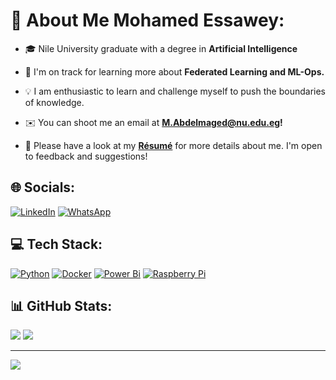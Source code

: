 # 💫 About Me Mohamed Essawey:

- 🎓 Nile University graduate with a degree in **Artificial Intelligence**

- 🌱 I'm on track for learning more about **Federated Learning and ML-Ops.**

- 💡  I am enthusiastic to learn and challenge myself to push the boundaries of knowledge.
  
- ✉️  You can shoot me an email at **M.Abdelmaged@nu.edu.eg!**

- 📄  Please have a look at my **[Résumé](https://nileuniversity-my.sharepoint.com/:b:/g/personal/m_abdelmaged_nu_edu_eg/ESZm8rRgQadKiRCD6g-yTMkB4D8nRqKrJ-UZN_D7bFC81g?e=36CWmX)** for more details about me. I'm open to feedback and suggestions!



## 🌐 Socials:
[![LinkedIn](https://img.shields.io/badge/LinkedIn-%230077B5.svg?logo=linkedin&logoColor=white)](https://linkedin.com/in/essawey) 
[![WhatsApp](https://img.shields.io/badge/WhatsApp-%2325D366.svg?logo=whatsapp&logoColor=white)](https://wa.me/201207064854) 

## 💻 Tech Stack:
[![Python](https://img.shields.io/badge/python-3670A0?style=for-the-badge&logo=python&logoColor=ffdd54)](https://www.python.org/)
[![Docker](https://img.shields.io/badge/docker-%230db7ed.svg?style=for-the-badge&logo=docker&logoColor=white)](https://hub.docker.com/u/mohamedessawey)
[![Power Bi](https://img.shields.io/badge/power_bi-F2C811?style=for-the-badge&logo=powerbi&logoColor=black)](https://powerbi.microsoft.com/)
[![Raspberry Pi](https://img.shields.io/badge/-RaspberryPi-C51A4A?style=for-the-badge&logo=Raspberry-Pi)](https://www.raspberrypi.org/)
## 📊 GitHub Stats:
![](https://github-readme-streak-stats.herokuapp.com/?user=essawey&theme=algolia&hide_border=true)
![](https://github-readme-stats.vercel.app/api/top-langs/?username=essawey&theme=algolia&hide_border=true&include_all_commits=true&count_private=false&layout=compact)


---
[![](https://visitcount.itsvg.in/api?id=essawey&icon=0&color=0)](https://visitcount.itsvg.in)

